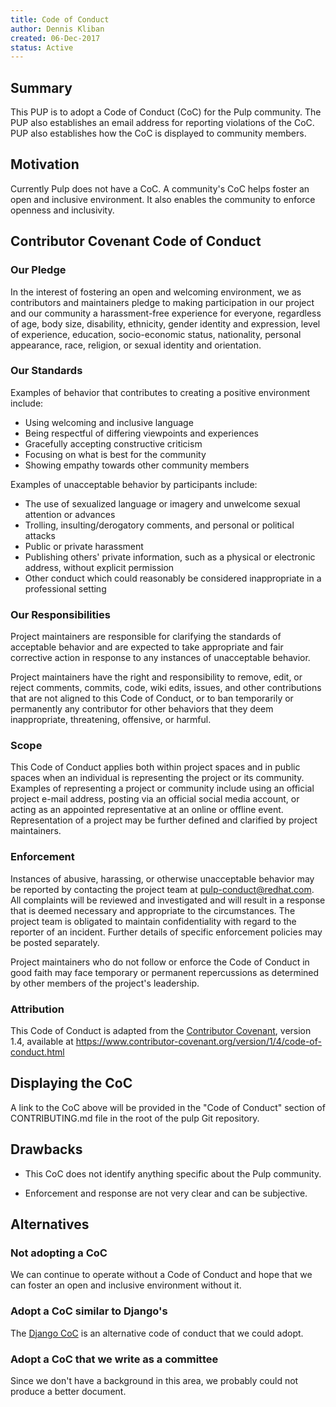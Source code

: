 ```yaml
---
title: Code of Conduct
author: Dennis Kliban
created: 06-Dec-2017
status: Active
---
```


## Summary

This PUP is to adopt a Code of Conduct (CoC) for the Pulp community. The PUP
also establishes an email address for reporting violations of the CoC. PUP also
establishes how the CoC is displayed to community members.

## Motivation

Currently Pulp does not have a CoC. A community's CoC helps foster an open and
inclusive environment. It also enables the community to enforce openness and
inclusivity.

## Contributor Covenant Code of Conduct

### Our Pledge

In the interest of fostering an open and welcoming environment, we as
contributors and maintainers pledge to making participation in our project and
our community a harassment-free experience for everyone, regardless of age, body
size, disability, ethnicity, gender identity and expression, level of experience,
education, socio-economic status, nationality, personal appearance, race,
religion, or sexual identity and orientation.

### Our Standards

Examples of behavior that contributes to creating a positive environment
include:

* Using welcoming and inclusive language
* Being respectful of differing viewpoints and experiences
* Gracefully accepting constructive criticism
* Focusing on what is best for the community
* Showing empathy towards other community members

Examples of unacceptable behavior by participants include:

* The use of sexualized language or imagery and unwelcome sexual attention or
  advances
* Trolling, insulting/derogatory comments, and personal or political attacks
* Public or private harassment
* Publishing others' private information, such as a physical or electronic
  address, without explicit permission
* Other conduct which could reasonably be considered inappropriate in a
  professional setting

### Our Responsibilities

Project maintainers are responsible for clarifying the standards of acceptable
behavior and are expected to take appropriate and fair corrective action in
response to any instances of unacceptable behavior.

Project maintainers have the right and responsibility to remove, edit, or
reject comments, commits, code, wiki edits, issues, and other contributions
that are not aligned to this Code of Conduct, or to ban temporarily or
permanently any contributor for other behaviors that they deem inappropriate,
threatening, offensive, or harmful.

### Scope

This Code of Conduct applies both within project spaces and in public spaces
when an individual is representing the project or its community. Examples of
representing a project or community include using an official project e-mail
address, posting via an official social media account, or acting as an appointed
representative at an online or offline event. Representation of a project may be
further defined and clarified by project maintainers.

### Enforcement

Instances of abusive, harassing, or otherwise unacceptable behavior may be
reported by contacting the project team at pulp-conduct@redhat.com. All
complaints will be reviewed and investigated and will result in a response that
is deemed necessary and appropriate to the circumstances. The project team is
obligated to maintain confidentiality with regard to the reporter of an incident.
Further details of specific enforcement policies may be posted separately.

Project maintainers who do not follow or enforce the Code of Conduct in good
faith may face temporary or permanent repercussions as determined by other
members of the project's leadership.

### Attribution

This Code of Conduct is adapted from the [Contributor Covenant][homepage], version 1.4,
available at https://www.contributor-covenant.org/version/1/4/code-of-conduct.html

[homepage]: https://www.contributor-covenant.org

## Displaying the CoC

A link to the CoC above will be provided in the "Code of Conduct" section of
CONTRIBUTING.md file in the root of the pulp Git repository.

## Drawbacks

* This CoC does not identify anything specific about the Pulp community.

* Enforcement and response are not very clear and can be subjective.

## Alternatives

### Not adopting a CoC

We can continue to operate without a Code of Conduct and hope that we can
foster an open and inclusive environment without it.

### Adopt a CoC similar to Django's

The [Django CoC](https://www.djangoproject.com/conduct/) is an alternative code
of conduct that we could adopt.

### Adopt a CoC that we write as a committee

Since we don't have a background in this area, we probably could not produce a
better document.